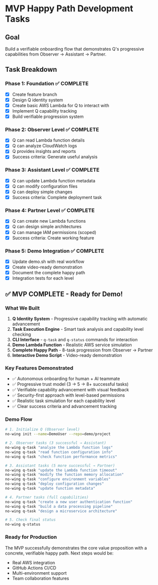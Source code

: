 # MVP Happy Path Development Tasks

## Goal
Build a verifiable onboarding flow that demonstrates Q's progressive capabilities from Observer → Assistant → Partner.

## Task Breakdown

### Phase 1: Foundation ✅ COMPLETE
- [x] Create feature branch
- [x] Design Q identity system
- [x] Create basic AWS Lambda for Q to interact with
- [x] Implement Q capability tracking
- [x] Build verifiable progression system

### Phase 2: Observer Level ✅ COMPLETE
- [x] Q can read Lambda function details
- [x] Q can analyze CloudWatch logs
- [x] Q provides insights and reports
- [x] Success criteria: Generate useful analysis

### Phase 3: Assistant Level ✅ COMPLETE
- [x] Q can update Lambda function metadata
- [x] Q can modify configuration files
- [x] Q can deploy simple changes
- [x] Success criteria: Complete deployment task

### Phase 4: Partner Level ✅ COMPLETE
- [x] Q can create new Lambda functions
- [x] Q can design simple architectures
- [x] Q can manage IAM permissions (scoped)
- [x] Success criteria: Create working feature

### Phase 5: Demo Integration ✅ COMPLETE
- [x] Update demo.sh with real workflow
- [x] Create video-ready demonstration
- [x] Document the complete happy path
- [x] Integration tests for each level

## ✅ MVP COMPLETE - Ready for Demo!

### What We Built
1. **Q Identity System** - Progressive capability tracking with automatic advancement
2. **Task Execution Engine** - Smart task analysis and capability level checking
3. **CLI Interface** - `q-task` and `q-status` commands for interaction
4. **Demo Lambda Function** - Realistic AWS service simulation
5. **Complete Happy Path** - 8-task progression from Observer → Partner
6. **Interactive Demo Script** - Video-ready demonstration

### Key Features Demonstrated
- ✅ Autonomous onboarding for human + AI teammate
- ✅ Progressive trust model (3 → 5 → 8+ successful tasks)
- ✅ Verifiable capability advancement with visual feedback
- ✅ Security-first approach with level-based permissions
- ✅ Realistic task simulation for each capability level
- ✅ Clear success criteria and advancement tracking

### Demo Flow
```bash
# 1. Initialize Q (Observer level)
no-wing init --name=DemoUser --repo=demo/project

# 2. Observer tasks (3 successful → Assistant)
no-wing q-task "analyze the Lambda function logs"
no-wing q-task "read function configuration info"  
no-wing q-task "check function performance metrics"

# 3. Assistant tasks (5 more successful → Partner)
no-wing q-task "update the Lambda function timeout"
no-wing q-task "modify the function memory allocation"
no-wing q-task "configure environment variables"
no-wing q-task "deploy configuration changes"
no-wing q-task "update function metadata"

# 4. Partner tasks (full capabilities)
no-wing q-task "create a new user authentication function"
no-wing q-task "build a data processing pipeline"
no-wing q-task "design a microservice architecture"

# 5. Check final status
no-wing q-status
```

### Ready for Production
The MVP successfully demonstrates the core value proposition with a concrete, verifiable happy path. Next steps would be:
- Real AWS integration
- GitHub Actions CI/CD
- Multi-environment support
- Team collaboration features
